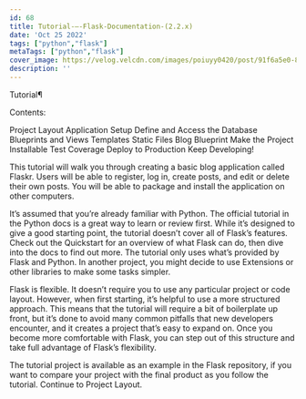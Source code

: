 ```yaml
---
id: 68
title: Tutorial-—-Flask-Documentation-(2.2.x)
date: 'Oct 25 2022'
tags: ["python","flask"]
metaTags: ["python","flask"]
cover_image: https://velog.velcdn.com/images/poiuyy0420/post/91f6a5e0-8aae-43f5-b2f0-d683d877ff69/flask.png
description: ''
---
```



            
  
Tutorial¶

Contents:

Project Layout
Application Setup
Define and Access the Database
Blueprints and Views
Templates
Static Files
Blog Blueprint
Make the Project Installable
Test Coverage
Deploy to Production
Keep Developing!


This tutorial will walk you through creating a basic blog application
called Flaskr. Users will be able to register, log in, create posts,
and edit or delete their own posts. You will be able to package and
install the application on other computers.

It’s assumed that you’re already familiar with Python. The official
tutorial in the Python docs is a great way to learn or review first.
While it’s designed to give a good starting point, the tutorial doesn’t
cover all of Flask’s features. Check out the Quickstart for an
overview of what Flask can do, then dive into the docs to find out more.
The tutorial only uses what’s provided by Flask and Python. In another
project, you might decide to use Extensions or other libraries
to make some tasks simpler.

Flask is flexible. It doesn’t require you to use any particular project
or code layout. However, when first starting, it’s helpful to use a more
structured approach. This means that the tutorial will require a bit of
boilerplate up front, but it’s done to avoid many common pitfalls that
new developers encounter, and it creates a project that’s easy to expand
on. Once you become more comfortable with Flask, you can step out of
this structure and take full advantage of Flask’s flexibility.

The tutorial project is available as an example in the Flask
repository, if you want to compare your project
with the final product as you follow the tutorial.
Continue to Project Layout.



            
          
